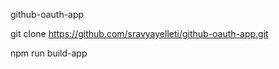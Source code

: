 github-oauth-app

git clone https://github.com/sravyayelleti/github-oauth-app.git

npm run build-app
